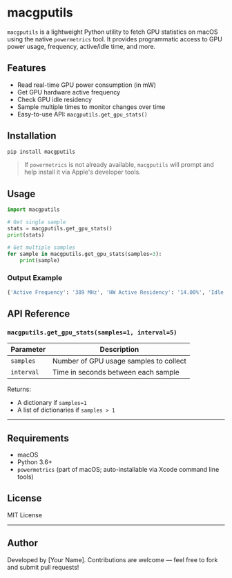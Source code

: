 # macgputils

`macgputils` is a lightweight Python utility to fetch GPU statistics on macOS using the native `powermetrics` tool. It provides programmatic access to GPU power usage, frequency, active/idle time, and more.

## Features

- Read real-time GPU power consumption (in mW)
- Get GPU hardware active frequency
- Check GPU idle residency
- Sample multiple times to monitor changes over time
- Easy-to-use API: `macgputils.get_gpu_stats()`

## Installation

```bash
pip install macgputils
```

> If `powermetrics` is not already available, `macgputils` will prompt and help install it via Apple's developer tools.

## Usage

```python
import macgputils

# Get single sample
stats = macgputils.get_gpu_stats()
print(stats)

# Get multiple samples
for sample in macgputils.get_gpu_stats(samples=3):
    print(sample)
```

### Output Example

```python
{'Active Frequency': '389 MHz', 'HW Active Residency': '14.00%', 'Idle Residency': '86.00%', 'GPU Power': '33 mW'}
```

## API Reference

### `macgputils.get_gpu_stats(samples=1, interval=5)`

| Parameter | Description |
|----------|-------------|
| `samples` | Number of GPU usage samples to collect |
| `interval` | Time in seconds between each sample |

Returns:
- A dictionary if `samples=1`
- A list of dictionaries if `samples > 1`

---

## Requirements

- macOS
- Python 3.6+
- `powermetrics` (part of macOS; auto-installable via Xcode command line tools)

## License

MIT License

---

## Author

Developed by [Your Name]. Contributions are welcome — feel free to fork and submit pull requests!
